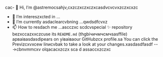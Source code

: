 cac- 👋 Hi, I’m @astremocsahjv,cxzczxczxczxcasdvcvcvxzczxcxzc
- 👀 I’m intereszxcted in ...
- 🌱 I’m currently asdaclearcvbning ...qwdsdfcvxz
- 📫 How to resdach me ...ascczxc
scdcvspecial ✨ repository bezxccazxxczcuse its `README.md` (thgbiчичмчсмчsasffile) apваіваsdasdіpears on yіваіваour GitHubzcx profile.sa
You can click the Previzcxvxcew linиcvbаk to take a look at your changes.xasdasdfasdf
--->cbnvmmcxv
olqacacxzczx
sca
d
assaccxzczxc
